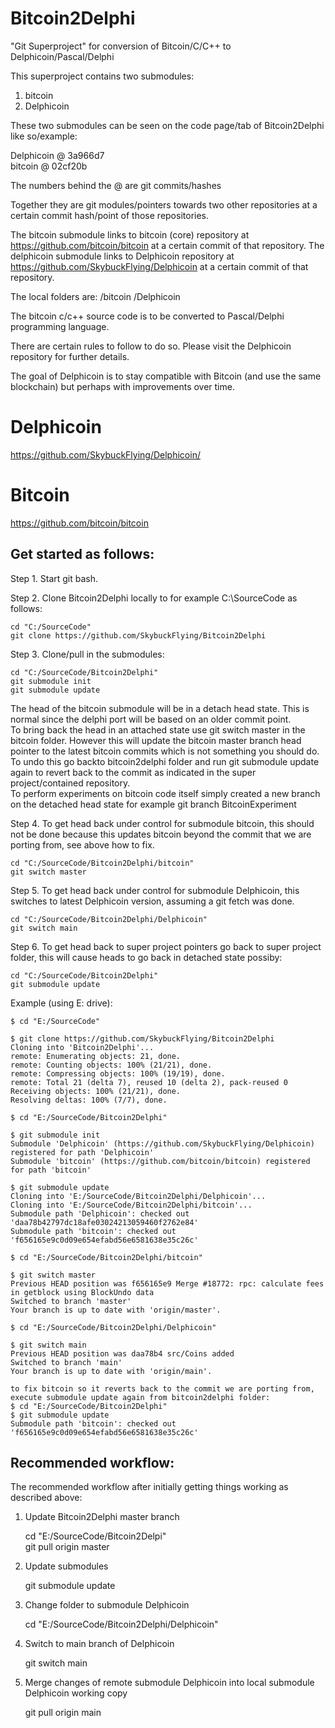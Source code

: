 # Bitcoin2Delphi  
  
"Git Superproject" for conversion of Bitcoin/C/C++ to Delphicoin/Pascal/Delphi  

This superproject contains two submodules:

1. bitcoin  
2. Delphicoin  

These two submodules can be seen on the code page/tab of Bitcoin2Delphi like so/example:  
  
Delphicoin @ 3a966d7  
bitcoin @ 02cf20b  

The numbers behind the @ are git commits/hashes

Together they are git modules/pointers towards two other repositories at a certain commit hash/point of those repositories.

The bitcoin submodule links to bitcoin (core) repository at https://github.com/bitcoin/bitcoin at a certain commit of that repository.
The delphicoin submodule links to Delphicoin repository at https://github.com/SkybuckFlying/Delphicoin at a certain commit of that repository.

The local folders are:
/bitcoin
/Delphicoin

The bitcoin c/c++ source code is to be converted to Pascal/Delphi programming language.

There are certain rules to follow to do so. Please visit the Delphicoin repository for further details.

The goal of Delphicoin is to stay compatible with Bitcoin (and use the same blockchain) but perhaps with improvements over time.
  
# Delphicoin  
  
https://github.com/SkybuckFlying/Delphicoin/  
  
# Bitcoin   
  
https://github.com/bitcoin/bitcoin  
  
## Get started as follows:  
  
Step 1. Start git bash.  
  
Step 2. Clone Bitcoin2Delphi locally to for example C:\SourceCode as follows:  
  
    cd "C:/SourceCode"  
    git clone https://github.com/SkybuckFlying/Bitcoin2Delphi  
  
Step 3. Clone/pull in the submodules:  
  
    cd "C:/SourceCode/Bitcoin2Delphi"  
    git submodule init  
    git submodule update   
  
The head of the bitcoin submodule will be in a detach head state. This is normal since the delphi port will be based on an older commit point.  
To bring back the head in an attached state use git switch master in the bitcoin folder. However this will update the bitcoin master branch head pointer to the latest bitcoin commits which is not something you should do. To undo this go backto bitcoin2delphi folder and run git submodule update again to revert back to the commit as indicated in the super project/contained repository.   
To perform experiments on bitcoin code itself simply created a new branch on the detached head state for example git branch BitcoinExperiment  
  
Step 4. To get head back under control for submodule bitcoin, this should not be done because this updates bitcoin beyond the commit that we are porting from, see above how to fix.  
  
    cd "C:/SourceCode/Bitcoin2Delphi/bitcoin"  
    git switch master  
  
Step 5. To get head back under control for submodule Delphicoin, this switches to latest Delphicoin version, assuming a git fetch was done.  
  
    cd "C:/SourceCode/Bitcoin2Delphi/Delphicoin"  
    git switch main  

Step 6. To get head back to super project pointers go back to super project folder, this will cause heads to go back in detached state possiby:  

    cd "C:/SourceCode/Bitcoin2Delphi"
    git submodule update 
      
Example (using E: drive):  
  
    $ cd "E:/SourceCode"
  
    $ git clone https://github.com/SkybuckFlying/Bitcoin2Delphi
    Cloning into 'Bitcoin2Delphi'...
    remote: Enumerating objects: 21, done.
    remote: Counting objects: 100% (21/21), done.
    remote: Compressing objects: 100% (19/19), done.
    remote: Total 21 (delta 7), reused 10 (delta 2), pack-reused 0
    Receiving objects: 100% (21/21), done.
    Resolving deltas: 100% (7/7), done.
  
    $ cd "E:/SourceCode/Bitcoin2Delphi"
  
    $ git submodule init
    Submodule 'Delphicoin' (https://github.com/SkybuckFlying/Delphicoin) registered for path 'Delphicoin'
    Submodule 'bitcoin' (https://github.com/bitcoin/bitcoin) registered for path 'bitcoin'
  
    $ git submodule update
    Cloning into 'E:/SourceCode/Bitcoin2Delphi/Delphicoin'...
    Cloning into 'E:/SourceCode/Bitcoin2Delphi/bitcoin'...
    Submodule path 'Delphicoin': checked out 'daa78b42797dc18afe03024213059460f2762e84'
    Submodule path 'bitcoin': checked out 'f656165e9c0d09e654efabd56e6581638e35c26c'
    
    $ cd "E:/SourceCode/Bitcoin2Delphi/bitcoin"
   
    $ git switch master
    Previous HEAD position was f656165e9 Merge #18772: rpc: calculate fees in getblock using BlockUndo data
    Switched to branch 'master'
    Your branch is up to date with 'origin/master'.
    
    $ cd "E:/SourceCode/Bitcoin2Delphi/Delphicoin"
    
    $ git switch main
    Previous HEAD position was daa78b4 src/Coins added
    Switched to branch 'main'
    Your branch is up to date with 'origin/main'.
    
    to fix bitcoin so it reverts back to the commit we are porting from, execute submodule update again from bitcoin2delphi folder:
    $ cd "E:/SourceCode/Bitcoin2Delphi"
    $ git submodule update
    Submodule path 'bitcoin': checked out 'f656165e9c0d09e654efabd56e6581638e35c26c'
    
## Recommended workflow:

The recommended workflow after initially getting things working as described above:

1. Update Bitcoin2Delphi master branch

    cd "E:/SourceCode/Bitcoin2Delpi"  
    git pull origin master  

2. Update submodules

    git submodule update
    
3. Change folder to submodule Delphicoin

    cd "E:/SourceCode/Bitcoin2Delphi/Delphicoin"
    
4. Switch to main branch of Delphicoin
    
    git switch main
    
5. Merge changes of remote submodule Delphicoin into local submodule Delphicoin working copy
 
    git pull origin main
 
 

